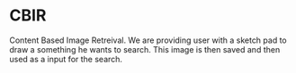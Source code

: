 # CBIR
Content Based Image Retreival. We are providing user with a sketch pad to draw a something he wants to search. This image is then saved and then used as a input for the search. 
